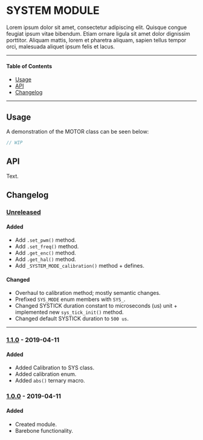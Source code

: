 # SYSTEM MODULE
Lorem ipsum dolor sit amet, consectetur adipiscing elit. Quisque congue feugiat ipsum vitae bibendum. Etiam ornare ligula sit amet dolor dignissim porttitor. Aliquam mattis, lorem et pharetra aliquam, sapien tellus tempor orci, malesuada aliquet ipsum felis et lacus.

<!-- ----------------------------------------------------------------------------------------- -->

---

#### Table of Contents

- [Usage](#usage)
- [API](#api)
- [Changelog](#changelog)

---

<!-- ----------------------------------------------------------------------------------------- -->

## Usage
A demonstration of the MOTOR class can be seen below:

```cpp
// WIP
```

<!-- ----------------------------------------------------------------------------------------- -->

## API
Text.

<!-- ----------------------------------------------------------------------------------------- -->

## Changelog

### [Unreleased]

#### Added
- Add `.set_pwm()` method.
- Add `.set_freq()` method.
- Add `.get_enc()` method.
- Add `.get_hal()` method.
- Add `_SYSTEM_MODE_calibration()` method + defines.

#### Changed
- Overhaul to calibration method; mostly semantic changes.
- Prefixed `SYS_MODE` enum members with `SYS_`.
- Changed SYSTICK duration constant to microseconds (us) unit + implemented new `sys_tick_init()` method.
- Changed default SYSTICK duration to `500 us`.

<!-- #### Known Issues -->


<!-- #### Todo
- Item. -->

---

<!-- ----------------------------------------------------------------------------------------- -->

### [1.1.0] - 2019-04-11

#### Added
- Added Calibration to SYS class.
- Added calibration enum.
- Added `abs()` ternary macro.

<!-- ----------------------------------------------------------------------------------------- -->

### [1.0.0] - 2019-04-11

#### Added
- Created module.
- Barebone functionality.

<!-- ----------------------------------------------------------------------------------------- -->

[Unreleased]: #changelog
[1.2.0]: #changelog
[1.1.0]: #changelog
[1.0.0]: #changelog
